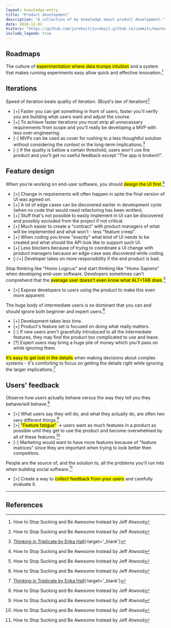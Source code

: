 ```yaml
---
layout: knowledge-entry
title: "Product development"
description: "A collection of my knowledge about product development."
date: 2018-12-02
history: "https://github.com/jurebajt/jurebajt.github.io/commits/master/knowledge/software-engineering/product-development.md"
include_legend: true
---
```


## Roadmaps

The culture of <mark>experimentation where data trumps intuition</mark> and a system that makes running experiments easy allow quick and effective innovation.[^1]

## Iterations

Speed of iteration beats quality of iteration. (Boyd's law of iteration)[^1]

* [+] Faster you can get something in front of users, faster you'll verify you are building what users want and adjust the course.
* [+] To achieve faster iterations you must strip all unnecessary requirements from scope and you'll really be developing a MVP with less over-engineering.
* [-] MVPs can be used as cover for rushing to a less thoughtful solution without considering the context or the long-term implications.[^2]
* [-] If the quality is bellow a certain threshold, users won't use the product and you'll get no useful feedback except "The app is broken!!".

## Feature design

When you're working on end-user software, you should <mark>design the UI first</mark>.[^1]

* [>] Change in requirements will often happen in spite the final version of UI was agreed on.
* [+] A lot of edge cases can be discovered earlier in development cycle (when no code that would need refactoring has been written).
* [+] Stuff that's not possible to easily implement in UI can be discovered and possibly excluded from the project if not critical.
* [+] Much easier to create a "contract" with product managers of what will be implemented and what won't - less "feature creep".
* [+] When coding you know "exactly" what kind of UI needs to be created and what should the API look like to support such UI.
* [+] Less blockers because of trying to coordinate a UI change with product managers because an edge-case was discovered while coding.
* [-/+] Developer takes on more responsibility if the end product is bad.

<div class="vertical-separator vertical-separator--condensed"></div>

Stop thinking like "Homo Logicus" and start thinking like "Homo Sapiens" when developing end-user software. Developers sometimes can't comprehend that the <mark>average user doesn't even know what ALT+TAB does</mark>.[^1]

* [>] Expose developers to users using the product to make this even more apparent.

<div class="vertical-separator vertical-separator--condensed"></div>

The huge body of intermediate users is so dominant that you can and should ignore both beginner and expert users.[^1]

* [+] Development takes less time.
* [+] Product's feature set is focused on doing what really matters.
* [-] If new users aren't gracefully introduced to all the intermediate features, they may find the product too complicated to use and leave.
* [?] Expert users may bring a huge pile of money which you'll pass on while ignoring them.

<div class="vertical-separator vertical-separator--condensed"></div>

<mark>It’s easy to get lost in the details</mark> when making decisions about complex systems - it's comforting to focus on getting the details right while ignoring the larger implications.[^2]

## Users' feedback

Observe how users actually behave versus the way they tell you they behave/will behave.[^1]

* [>] What users say they will do, and what they actually do, are often two very different things.[^1]
* [>] <mark>"Feature fatigue"</mark> -> users want as much features in a product as possible until they get to use the product and become overwhelmed by all of these features.[^1]
* [-] Marketing would want to have more features because of "feature matrices" since they are important when trying to look better then competitors.

<div class="vertical-separator vertical-separator--condensed"></div>

People are the source of, and the solution to, all the problems you'll run into when building social software.[^1]

* [>] Create a way to <mark>collect feedback from your users</mark> and carefully evaluate it.

---

## References

[^1]: How to Stop Sucking and Be Awesome Instead by Jeff Atwood
[^2]: [Thinking in Triplicate by Erika Hall](https://medium.com/mule-design/a-three-part-plan-to-save-the-world-98653a20a12f){:target='_blank'}

